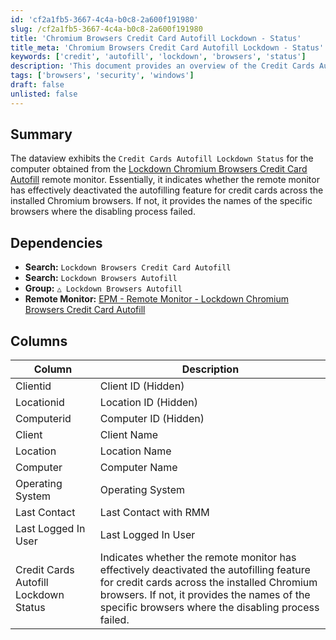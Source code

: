 ```yaml
---
id: 'cf2a1fb5-3667-4c4a-b0c8-2a600f191980'
slug: /cf2a1fb5-3667-4c4a-b0c8-2a600f191980
title: 'Chromium Browsers Credit Card Autofill Lockdown - Status'
title_meta: 'Chromium Browsers Credit Card Autofill Lockdown - Status'
keywords: ['credit', 'autofill', 'lockdown', 'browsers', 'status']
description: 'This document provides an overview of the Credit Cards Autofill Lockdown Status for computers monitored by the Lockdown Chromium Browsers Credit Card Autofill remote monitor, detailing the effectiveness of the autofill deactivation process across installed Chromium browsers.'
tags: ['browsers', 'security', 'windows']
draft: false
unlisted: false
---
```


## Summary

The dataview exhibits the `Credit Cards Autofill Lockdown Status` for the computer obtained from the [Lockdown Chromium Browsers Credit Card Autofill](/docs/bdd9f759-2636-4a76-ae7e-8cae7a4e874b) remote monitor. Essentially, it indicates whether the remote monitor has effectively deactivated the autofilling feature for credit cards across the installed Chromium browsers. If not, it provides the names of the specific browsers where the disabling process failed.

## Dependencies

- **Search:** `Lockdown Browsers Credit Card Autofill`
- **Search:** `Lockdown Browsers Autofill`
- **Group:** `△ Lockdown Browsers Autofill`
- **Remote Monitor:** [EPM - Remote Monitor - Lockdown Chromium Browsers Credit Card Autofill](/docs/bdd9f759-2636-4a76-ae7e-8cae7a4e874b)

## Columns

| Column                          | Description                                                                                                                |
|---------------------------------|----------------------------------------------------------------------------------------------------------------------------|
| Clientid                        | Client ID (Hidden)                                                                                                       |
| Locationid                      | Location ID (Hidden)                                                                                                     |
| Computerid                      | Computer ID (Hidden)                                                                                                     |
| Client                          | Client Name                                                                                                              |
| Location                        | Location Name                                                                                                            |
| Computer                        | Computer Name                                                                                                            |
| Operating System                | Operating System                                                                                                         |
| Last Contact                    | Last Contact with RMM                                                                                                    |
| Last Logged In User             | Last Logged In User                                                                                                      |
| Credit Cards Autofill Lockdown Status | Indicates whether the remote monitor has effectively deactivated the autofilling feature for credit cards across the installed Chromium browsers. If not, it provides the names of the specific browsers where the disabling process failed. |
